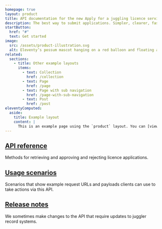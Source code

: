 ```yaml
---
homepage: true
layout: product
title: API documentation for the new Apply for a juggling licence service
description: The best way to submit applications. Simpler, clearer, faster.
startButton:
  href: "#"
  text: Get started
image:
  src: /assets/product-illustration.svg
  alt: Eleventy’s possum mascot hanging on a red balloon and floating above a laptop.
related:
  sections:
    - title: Other example layouts
      items:
        - text: Collection
          href: /collection
        - text: Page
          href: /page
        - text: Page with sub navigation
          href: /page-with-sub-navigation
        - text: Post
          href: /post
eleventyComputed:
  aside:
    title: Example layout
    content: |
      This is an example page using the `product` layout. You can [view the source used to create this page on GitHub]({{ viewSource }}).
---
```


<div class="govuk-grid-row">
  <section class="govuk-grid-column-one-third-from-desktop">
    <h2 class="govuk-heading-m govuk-!-margin-bottom-2">
      <a class="govuk-link govuk-link--no-visited-state" href="#">
        API reference
      </a>
    </h2>
    <p class="govuk-body">
      Methods for retrieving and approving and rejecting licence applications.
    </p>
  </section>
  <section class="govuk-grid-column-one-third-from-desktop">
    <h2 class="govuk-heading-m govuk-!-margin-bottom-2">
      <a class="govuk-link govuk-link--no-visited-state" href="#">
        Usage scenarios
      </a>
    </h2>
    <p class="govuk-body">
      Scenarios that show example request URLs and payloads clients can use to take actions via this API.
    </p>
  </section>
  <section class="govuk-grid-column-one-third-from-desktop">
    <h2 class="govuk-heading-m govuk-!-margin-bottom-2">
      <a class="govuk-link govuk-link--no-visited-state" href="#">
        Release notes
      </a>
    </h2>
    <p class="govuk-body">
      We sometimes make changes to the API that require updates to juggler record systems.
    </p>
  </section>
</div>
